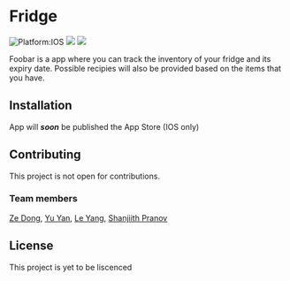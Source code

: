 # Fridge

![Platform:IOS](https://img.shields.io/badge/platform-IOS-lightgrey)
![](https://img.shields.io/badge/Organization-TInkercademy-red)
![](https://img.shields.io/badge/hackers-4-blue)

Foobar is a app where you can track the inventory of your fridge and its expiry date. Possible recipies will also be provided based on the items that you have.

## Installation

App will <b><i>soon</i></b> be published the App Store (IOS only)

## Contributing

This project is not open for contributions. 

### Team members 

[Ze Dong](https://github.com/sawzedong), 
[Yu Yan](https://github.com/Compsognathus07), 
[Le Yang](https://github.com/leCloudy), 
[Shanjiith Pranov](https://github.com/Shanjiith-Pranov) 

## License
This project is yet to be liscenced
